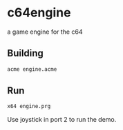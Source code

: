 # c64engine
a game engine for the c64

## Building

```bash
acme engine.acme
```

## Run

```bash
x64 engine.prg
```

Use joystick in port 2 to run the demo.

